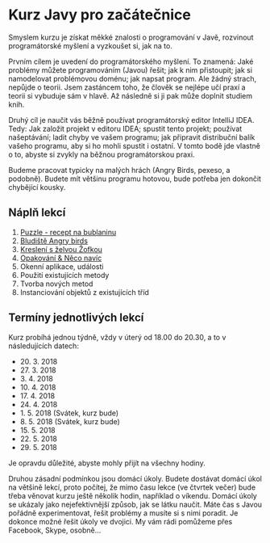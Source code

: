 Kurz Javy pro začátečnice
=========================

Smyslem kurzu je získat měkké znalosti o programování v Javě, rozvinout programátorské myšlení a vyzkoušet si, jak na
to.

Prvním cílem je uvedení do programátorského myšlení. To znamená: Jaké problémy můžete programováním (Javou) řešit; jak k
nim přistoupit; jak si namodelovat problémovou doménu; jak napsat program.  Ale žádný strach, nepůjde o teorii. Jsem
zastáncem toho, že člověk se nejlépe učí praxí a teorii si vybuduje sám v hlavě. Až následně si ji pak může doplnit
studiem knih.

Druhý cíl je naučit vás běžně používat programátorský editor IntelliJ IDEA. Tedy: Jak založit projekt v editoru IDEA;
spustit tento projekt; používat našeptávání; ladit chyby ve vašem programu; jak připravit distribuční balík vašeho
programu, aby si ho mohli spustit i ostatní. V tomto bodě jde vlastně o to, abyste si zvykly na běžnou programátorskou
praxi.

Budeme pracovat typicky na malých hrách (Angry Birds, pexeso, a podobně). Budete mít většinu programu hotovou, bude
potřeba jen dokončit chybějící kousky.

Náplň lekcí
-----------

1. [Puzzle - recept na bublaninu](https://minhaskamal.github.io/DownGit/#/home?url=https://github.com/jcechace/java-1/tree/jaro18-brno/Lekce01)
1. [Bludiště Angry birds](https://minhaskamal.github.io/DownGit/#/home?url=https://github.com/jcechace/java-1/tree/jaro18-brno/Lekce02)
1. [Kreslení s želvou Žofkou](https://minhaskamal.github.io/DownGit/#/home?url=https://github.com/jcechace/java-1/tree/jaro18-brno/Lekce03)
1. [Opakování & Něco navíc](https://minhaskamal.github.io/DownGit/#/home?url=https://github.com/jcechace/java-1/tree/jaro18-brno/Lekce04)
1. Okenní aplikace, události
1. Použití existujících metody
1. Tvorba nových metod
1. Instanciování objektů z existujících tříd

Termíny jednotlivých lekcí
--------------------------

Kurz probíhá jednou týdně, vždy v úterý od 18.00 do 20.30, a to v následujících datech:

* 20\. 3\. 2018
* 27\. 3\. 2018
* 3\. 4\. 2018
* 10\. 4\. 2018
* 17\. 4\. 2018
* 24\. 4\. 2018
* 1\. 5\. 2018 (Svátek, kurz bude)
* 8\. 5\. 2018 (Svátek, kurz bude)
* 15\. 5\. 2018
* 22\. 5\. 2018
* 29\. 5\. 2018


Je opravdu důležité, abyste mohly přijít na všechny hodiny.

Druhou zásadní podmínkou jsou domácí úkoly. Budete dostávat domácí úkol na většině lekcí, proto počítej, že mimo času
lekce (ve čtvrtek večer) bude třeba věnovat kurzu ještě několik hodin, například o víkendu. Domácí úkoly se ukázaly jako
nejefektivnější způsob, jak se látku naučit. Máte čas s Javou pořádně experimentovat, řešit problémy a musíte si s nimi
poradit. Je dokonce možné řešit úkoly ve dvojici. My vám rádi pomůžeme přes Facebook, Skype, osobně...
